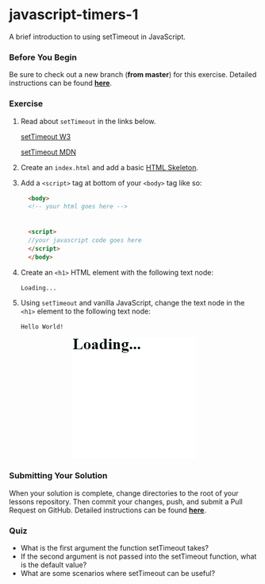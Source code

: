 # javascript-timers-1

A brief introduction to using setTimeout in JavaScript.

### Before You Begin

Be sure to check out a new branch (**from master**) for this exercise. Detailed instructions can be found [**here**](../../guides/before-each-exercise.md).

### Exercise

1. Read about `setTimeout` in the links below.

    [setTimeout W3](https://www.w3schools.com/jsref/met_win_settimeout.asp)

    [setTimeout MDN](https://developer.mozilla.org/en-US/docs/Web/API/WindowOrWorkerGlobalScope/setTimeout)

1. Create an `index.html` and add a basic [HTML Skeleton](../html-skeleton/README.md).
1. Add a `<script>` tag at bottom of your `<body>` tag like so:

    ```html
      <body>
      <!-- your html goes here -->


      <script>
      //your javascript code goes here
      </script>
      </body>
    ```
1. Create an `<h1>` HTML element with the following text node:

    ```
    Loading...
    ```

1. Using `setTimeout` and vanilla JavaScript, change the text node in the `<h1>` element to the following text node:

    ```
    Hello World!
    ```


<p align="center">
  <img src="images/jst-1.gif" alt="js-timers">
</p>

### Submitting Your Solution

When your solution is complete, change directories to the root of your lessons repository. Then commit your changes, push, and submit a Pull Request on GitHub. Detailed instructions can be found [**here**](../../guides/after-each-exercise.md).

### Quiz

- What is the first argument the function setTimeout takes?
- If the second argument is not passed into the setTimeout function, what is the default value?
- What are some scenarios where setTimeout can be useful?
